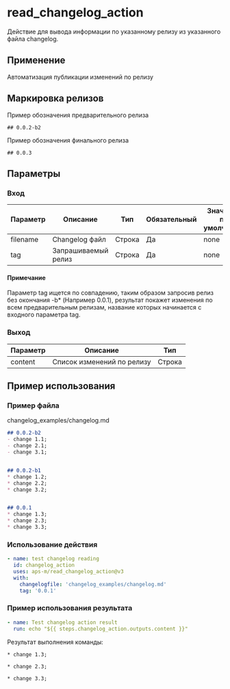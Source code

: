 # read_changelog_action

Действие для вывода информации по указанному релизу из указанного файла
changelog.

## Применение

Автоматизация публикации изменений по релизу

## Маркировка релизов

Пример обозначения предварительного релиза

```
## 0.0.2-b2
```

Пример обозначения финального релиза

```
## 0.0.3
```

## Параметры

### Вход

| Параметр | Описание            | Тип    | Обязательный | Значение по умолчанию |
| -------- | ------------------- | ------ | ------------ | --------------------- |
| filename | Changelog файл      | Строка | Да           | none                  |
| tag      | Запрашиваемый релиз | Строка | Да           | none                  |

#### Примечание

Параметр tag ищется по совпадению, таким образом запросив релиз без окончания
-b\* (Например 0.0.1), результат покажет изменения по всем предварительным
релизам, название которых начинается с входного параметра tag.

### Выход

| Параметр | Описание                   | Тип    |
| -------- | -------------------------- | ------ |
| content  | Список изменений по релизу | Строка |

## Пример использования

### Пример файла

changelog_examples/changelog.md

```md
## 0.0.2-b2
- change 1.1;
- change 2.1;
- change 3.1;


## 0.0.2-b1
* change 1.2;
* change 2.2;
* change 3.2;


## 0.0.1
* change 1.3;
* change 2.3;
* change 3.3;
```

### Использование действия

```yml
- name: test changelog reading
  id: changelog_action
  uses: aps-m/read_changelog_action@v3
  with:
    changelogfile: 'changelog_examples/changelog.md'
    tag: '0.0.1'
```

### Пример использования результата

```yml
- name: Test changelog action result
  run: echo "${{ steps.changelog_action.outputs.content }}"
```

Результат выполнения команды:

```
* change 1.3;

* change 2.3;

* change 3.3;
```
